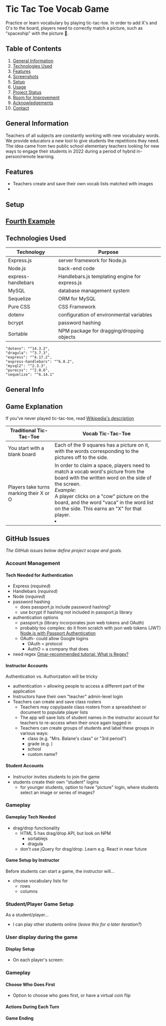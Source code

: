 # Tic Tac Toe Vocab Game

Practice or learn vocabulary by playing tic-tac-toe. In order to add X's and O's to the board, players need to correctly match a picture, such as "spaceship" with the picture 🚀.

## Table of Contents

1. [General Information](#General-Information)
1. [Technologies Used](#Technologies-Used)
1. [Features](#Features)
1. [Screenshots](#Screenshots)
1. [Setup](#Setup)
1. [Usage](#Usage)
1. [Project Status](#Project-Status)
1. [Room for Improvement](#Room-for-Improvement)
1. [Acknowledgements](#Acknowledgements)
1. [Contact](##Contact)

## General Information

Teachers of all subjects are constantly working with new vocabulary words. We provide educators a new tool to give students the repetitions they need. The idea came from two public school elementary teachers looking for new ways to engage their students in 2022 during a period of hybrid in-person/remote learning.

## Features

-   Teachers create and save their own vocab lists matched with images
-

## Setup

## [Fourth Example](http://www.fourthexample.com)

## Technologies Used

| Technology         | Purpose                                        |
| ------------------ | ---------------------------------------------- |
| Express.js         | server framework for Node.js                   |
| Node.js            | back-end code                                  |
| express-handlebars | Handlebars.js templating engine for express.js |
| MySQL              | database management system                     |
| Sequelize          | ORM for MySQL                                  |
| Pure CSS           | CSS Framework                                  |
| dotenv             | configuration of environmental variables       |
| bcrypt             | password hashing                               |
| Sortable           | NPM package for dragging/dropping objects      |

    "dotenv": "^14.3.2",
    "dragula": "^3.7.3",
    "express": "^4.17.2",
    "express-handlebars": "^6.0.2",
    "mysql2": "^2.3.3",
    "purecss": "^2.0.6",
    "sequelize": "^6.14.1"

## General Info

## Game Explanation

If you've never played tic-tac-toe, read [Wikipedia's description](https://en.wikipedia.org/wiki/Tic-tac-toe)

| Traditional Tic-Tac-Toe                 | Vocab Tic-Tac-Toe                                                                                                                                                                                                                                                                                          |
| --------------------------------------- | ---------------------------------------------------------------------------------------------------------------------------------------------------------------------------------------------------------------------------------------------------------------------------------------------------------- |
| You start with a blank board            | Each of the 9 squares has a picture on it, with the words corresponding to the pictures off to the side.                                                                                                                                                                                                   |
| Players take turns marking their X or O | In order to claim a space, players need to match a vocab word's picture from the board with the written word on the side of the screen.</br>_Example_:</br> A player clicks on a "cow" picture on the board, and the word "vaca" in the word list on the side. This earns an "X" for that player.<li></ul> |

## GitHub Issues

_The GitHub issues below define project scope and goals._

### Account Management

#### Tech Needed for Authentication

-   Express (_required_)
-   Handlebars (_required_)
-   Node (_required_)
-   password hashing
    -   does passport.js include password hashing?
    -   use bcrypt if hashing not included in passport.js library
-   authentication options
    -   passport.js (library incorporates json web tokens and OAuth)
    -   probably too complex: do it from scratch with json web tokens (JWT) [Node.js with Passport Authentication](https://www.youtube.com/watch?v=7nafaH9SddU)
    -   OAuth- could allow Google logins
        -   OAuth = protocol
        -   AuthO = a company that does
-   need regex [Omar-recommended tutorial: What is Regex?](https://www.youtube.com/watch?v=r6I-Ahc0HB4)

#### Instructor Accounts

Authentication vs. Authorization will be tricky

-   authentication = allowing people to access a different part of the application
-   Instructors have their own "teacher" admin-level login
-   Teachers can create and save class rosters
    -   Teachers may copy/paste class rosters from a spreadsheet or document to populate player lists
    -   The app will save lists of student names in the instructor account for teachers to re-access when their once again logged in
    -   Teachers can create groups of students and label these groups in various ways:
        -   class (e.g. "Mrs. Balane's class" or "3rd period")
        -   grade (e.g. )
        -   school
        -   custom name?

#### Student Accounts

-   Instructor invites students to join the game
-   students create their own "student" logins
    -   for younger students, option to have "picture" login, where students select an image or series of images?

### Gameplay

#### Gameplay Tech Needed

-   drag/drop functionality
    -   HTML 5 has drag/drop API, but look on NPM
        -   sortablejs
        -   dragula
    -   don't use jQuery for drag/drop. Learn e.g. React in near future

#### Game Setup by Instructor

Before students can start a game, the instructor will...

-   choose vocabulary lists for
    -   rows
    -   columns

### Student/Player Game Setup

As a student/player...

-   I can play other students online (_leave this for a later iteration?_)

### User display during the game

#### Display Setup

-   On each player's screen:

### Gameplay

#### Choose Who Goes First

-   Option to choose who goes first, or have a virtual coin flip

#### Actions During Each Turn

#### Game Ending
